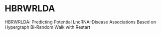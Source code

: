 # HBRWRLDA
HBRWRLDA: Predicting Potential LncRNA–Disease Associations Based on Hypergraph Bi-Random Walk with Restart

